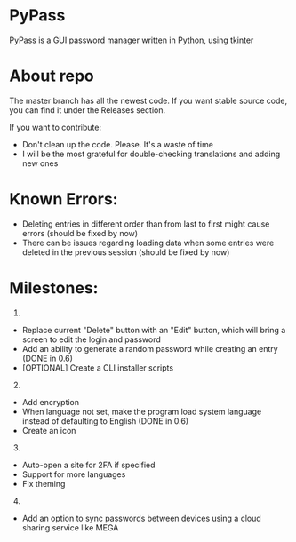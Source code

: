# PyPass

PyPass is a GUI password manager written in Python, using tkinter

# About repo

The master branch has all the newest code. If you want stable source code, you can find it under the Releases section.

If you want to contribute:
 - Don't clean up the code. Please. It's a waste of time
 - I will be the most grateful for double-checking translations and adding new ones

# Known Errors:

 - Deleting entries in different order than from last to first might cause errors (should be fixed by now)
 - There can be issues regarding loading data when some entries were deleted in the previous session (should be fixed by now)

# Milestones:

1. 
 - Replace current "Delete" button with an "Edit" button, which will bring a screen to edit the login and password
 - Add an ability to generate a random password while creating an entry (DONE in 0.6)
 - [OPTIONAL] Create a CLI installer scripts

2. 
 - Add encryption
 - When language not set, make the program load system language instead of defaulting to English (DONE in 0.6)
 - Create an icon

3. 
 - Auto-open a site for 2FA if specified
 - Support for more languages
 - Fix theming

4.
 - Add an option to sync passwords between devices using a cloud sharing service like MEGA

